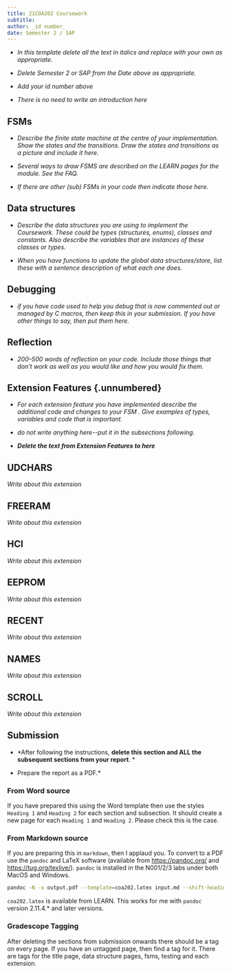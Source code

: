 ```yaml
---
title: 21COA202 Coursework
subtitle:
author: _id number_
date: Semester 2 / SAP
---
```


* *In this template delete all the text in italics and replace with your
  own as appropriate.*

* *Delete Semester 2 or SAP from the Date above as appropriate.*

* *Add your id number above*

* *There is no need to write an introduction here*

## FSMs

* *Describe the finite state machine at the centre of your
  implementation.  Show the states and the transitions.  Draw
  the states and transitions as a picture and include it here.*

* *Several ways to draw FSMS are described on the LEARN pages for the
  module.  See the FAQ.*

* *If there are other (sub) FSMs in your code then indicate those here.*

## Data structures

* *Describe the data structures you are using to implement the
  Coursework.  These could be types (structures, enums), classes and
  constants.  Also describe the variables that are instances of these
  classes or types.*

* *When you have functions to update the global data structures/store,
  list these with a sentence description of what each one does.*

## Debugging

* *if you have code used to help you debug that is now commented out or
  managed by C macros, then keep this in your submission.  If you have
  other things to say, then put them here.*

## Reflection

* *200–500 words of reflection on your code.  Include those things that
  don’t work as well as you would like and how you would fix them.*

## Extension Features {.unnumbered}

* *For each extension feature you have implemented describe the
  additional code and changes to your FSM .  Give examples of types,
  variables and code that is important.*

* *do not write anything here--put it in the subsections following.*

* ***Delete the text from Extension Features to here***

## UDCHARS

*Write about this extension*

## FREERAM

*Write about this extension*

## HCI

*Write about this extension*

## EEPROM

*Write about this extension*

## RECENT

*Write about this extension*

## NAMES

*Write about this extension*

## SCROLL

*Write about this extension*

## Submission

* *After following the instructions, **delete this section and ALL the subsequent sections from your report**. *

* Prepare the report as a PDF.*

### From Word source

If you have prepared this using the Word template then use the styles `Heading 1` and `Heading 2` for each section and subsection.  It should create a new page for each `Heading 1` and `Heading 2`.  Please check this is the case.

### From Markdown source

If you are preparing this in `markdown`, then I applaud you.  To convert to a PDF use the `pandoc` and LaTeX software (available from <https://pandoc.org/> and <https://tug.org/texlive/>).  `pandoc` is installed in the N001/2/3 labs under both MacOS and Windows.

~~~bash
pandoc -N -o output.pdf --template=coa202.latex input.md --shift-heading-level-by=-1
~~~

`coa202.latex` is available from LEARN.  This works for me with `pandoc` version 2.11.4.* and later versions.

### Gradescope Tagging

After deleting the sections from submission onwards there should be a tag on every page.  If you have an untagged page, then find a tag for it.  There are tags for the title page, data structure pages, fsms, testing and each extension.
